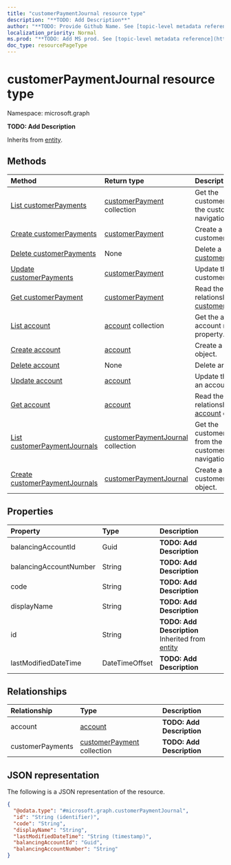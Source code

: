 ```yaml
---
title: "customerPaymentJournal resource type"
description: "**TODO: Add Description**"
author: "**TODO: Provide Github Name. See [topic-level metadata reference](https://msgo.azurewebsites.net/add/document/guidelines/metadata.html#topic-level-metadata)**"
localization_priority: Normal
ms.prod: "**TODO: Add MS prod. See [topic-level metadata reference](https://msgo.azurewebsites.net/add/document/guidelines/metadata.html#topic-level-metadata)**"
doc_type: resourcePageType
---
```


# customerPaymentJournal resource type


Namespace: microsoft.graph

**TODO: Add Description**


Inherits from [entity](../resources/entity.md).

## Methods
|Method|Return type|Description|
|:---|:---|:---|
|[List customerPayments](../api/customerpaymentjournal-list-customerpayments.md)|[customerPayment](../resources/customerpayment.md) collection|Get the customerPayments from the customerPayments navigation property.|
|[Create customerPayments](../api/customerpaymentjournal-post-customerpayments.md)|[customerPayment](../resources/customerpayment.md)|Create a new customerPayments object.|
|[Delete customerPayments](../api/customerpaymentjournal-delete-customerpayments.md)|None|Delete a [customerPayment](../resources/customerpayment.md) object.|
|[Update customerPayments](../api/customerpaymentjournal-update-customerpayments.md)|[customerPayment](../resources/customerpayment.md)|Update the properties of a customerPayments object.|
|[Get customerPayment](../api/customerpayment-get.md)|[customerPayment](../resources/customerpayment.md)|Read the properties and relationships of a [customerPayment](../resources/customerpayment.md) object.|
|[List account](../api/customerpaymentjournal-list-account.md)|[account](../resources/account.md) collection|Get the accounts from the account navigation property.|
|[Create account](../api/customerpaymentjournal-post-account.md)|[account](../resources/account.md)|Create a new account object.|
|[Delete account](../api/customerpaymentjournal-delete-account.md)|None|Delete an [account](../resources/account.md) object.|
|[Update account](../api/customerpaymentjournal-update-account.md)|[account](../resources/account.md)|Update the properties of an account object.|
|[Get account](../api/account-get.md)|[account](../resources/account.md)|Read the properties and relationships of an [account](../resources/account.md) object.|
|[List customerPaymentJournals](../api/company-list-customerpaymentjournals.md)|[customerPaymentJournal](../resources/customerpaymentjournal.md) collection|Get the customerPaymentJournals from the customerPaymentJournals navigation property.|
|[Create customerPaymentJournals](../api/company-post-customerpaymentjournals.md)|[customerPaymentJournal](../resources/customerpaymentjournal.md)|Create a new customerPaymentJournals object.|

## Properties
|Property|Type|Description|
|:---|:---|:---|
|balancingAccountId|Guid|**TODO: Add Description**|
|balancingAccountNumber|String|**TODO: Add Description**|
|code|String|**TODO: Add Description**|
|displayName|String|**TODO: Add Description**|
|id|String|**TODO: Add Description** Inherited from [entity](../resources/entity.md)|
|lastModifiedDateTime|DateTimeOffset|**TODO: Add Description**|

## Relationships
|Relationship|Type|Description|
|:---|:---|:---|
|account|[account](../resources/account.md)|**TODO: Add Description**|
|customerPayments|[customerPayment](../resources/customerpayment.md) collection|**TODO: Add Description**|

## JSON representation
The following is a JSON representation of the resource.
<!-- {
  "blockType": "resource",
  "keyProperty": "id",
  "@odata.type": "microsoft.graph.customerPaymentJournal",
  "baseType": "microsoft.graph.entity",
  "openType": false
}
-->
``` json
{
  "@odata.type": "#microsoft.graph.customerPaymentJournal",
  "id": "String (identifier)",
  "code": "String",
  "displayName": "String",
  "lastModifiedDateTime": "String (timestamp)",
  "balancingAccountId": "Guid",
  "balancingAccountNumber": "String"
}
```

